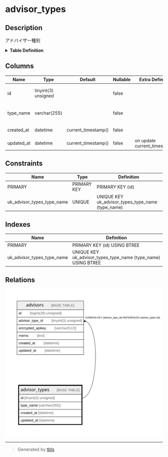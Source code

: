 # advisor_types

## Description

アドバイザー種別

<details>
<summary><strong>Table Definition</strong></summary>

```sql
CREATE TABLE `advisor_types` (
  `id` tinyint(3) unsigned NOT NULL COMMENT 'アドバイザー種別ID',
  `type_name` varchar(255) NOT NULL COMMENT 'アドバイザー種別名',
  `created_at` datetime NOT NULL DEFAULT current_timestamp() COMMENT '作成日時(UTC)',
  `updated_at` datetime NOT NULL DEFAULT current_timestamp() ON UPDATE current_timestamp() COMMENT '更新日時(UTC)',
  PRIMARY KEY (`id`),
  UNIQUE KEY `uk_advisor_types_type_name` (`type_name`)
) ENGINE=InnoDB DEFAULT CHARSET=utf8mb4 COLLATE=utf8mb4_general_ci COMMENT='アドバイザー種別'
```

</details>

## Columns

| Name | Type | Default | Nullable | Extra Definition | Children | Parents | Comment |
| ---- | ---- | ------- | -------- | ---------------- | -------- | ------- | ------- |
| id | tinyint(3) unsigned |  | false |  | [advisors](advisors.md) |  | アドバイザー種別ID |
| type_name | varchar(255) |  | false |  |  |  | アドバイザー種別名 |
| created_at | datetime | current_timestamp() | false |  |  |  | 作成日時(UTC) |
| updated_at | datetime | current_timestamp() | false | on update current_timestamp() |  |  | 更新日時(UTC) |

## Constraints

| Name | Type | Definition |
| ---- | ---- | ---------- |
| PRIMARY | PRIMARY KEY | PRIMARY KEY (id) |
| uk_advisor_types_type_name | UNIQUE | UNIQUE KEY uk_advisor_types_type_name (type_name) |

## Indexes

| Name | Definition |
| ---- | ---------- |
| PRIMARY | PRIMARY KEY (id) USING BTREE |
| uk_advisor_types_type_name | UNIQUE KEY uk_advisor_types_type_name (type_name) USING BTREE |

## Relations

![er](advisor_types.svg)

---

> Generated by [tbls](https://github.com/k1LoW/tbls)
